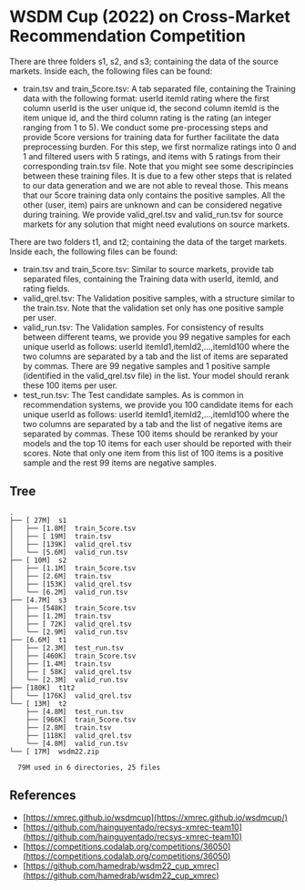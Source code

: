 
# WSDM Cup (2022) on Cross-Market Recommendation Competition

There are three folders s1, s2, and s3; containing the data of the source markets. Inside each, the following files can be found:
- train.tsv and train_5core.tsv: A tab separated file, containing the Training data with the following format: userId itemId rating where the first column userId is the user unique id, the second column itemId is the item unique id, and the third column rating is the rating (an integer ranging from 1 to 5). We conduct some pre-processing steps and provide 5core versions for training data for further facilitate the data preprocessing burden. For this step, we first normalize ratings into 0 and 1 and filtered users with 5 ratings, and items with 5 ratings from their corresponding train.tsv file. Note that you might see some descripincies between these training files. It is due to a few other steps that is related to our data generation and we are not able to reveal those. This means that our 5core training data only contains the positive samples. All the other (user, item) pairs are unknown and can be considered negative during training. We provide valid_qrel.tsv and valid_run.tsv for source markets for any solution that might need evalutions on source markets.

There are two folders t1, and t2; containing the data of the target markets. Inside each, the following files can be found:
- train.tsv and train_5core.tsv: Similar to source markets, provide tab separated files, containing the Training data with userId, itemId, and rating fields.
- valid_qrel.tsv: The Validation positive samples, with a structure similar to the train.tsv. Note that the validation set only has one positive sample per user.
- valid_run.tsv: The Validation samples. For consistency of results between different teams, we provide you 99 negative samples for each unique userId as follows: userId itemId1,itemId2,...,itemId100 where the two columns are separated by a tab and the list of items are separated by commas. There are 99 negative samples and 1 positive sample (identified in the valid_qrel.tsv file) in the list. Your model should rerank these 100 items per user.
- test_run.tsv: The Test candidate samples. As is common in recommendation systems, we provide you 100 candidate items for each unique userId as follows: userId itemId1,itemId2,...,itemId100 where the two columns are separated by a tab and the list of negative items are separated by commas. These 100 items should be reranked by your models and the top 10 items for each user should be reported with their scores. Note that only one item from this list of 100 items is a positive sample and the rest 99 items are negative samples.

## Tree

```
.
├── [ 27M]  s1
│   ├── [1.8M]  train_5core.tsv
│   ├── [ 19M]  train.tsv
│   ├── [139K]  valid_qrel.tsv
│   └── [5.6M]  valid_run.tsv
├── [ 10M]  s2
│   ├── [1.1M]  train_5core.tsv
│   ├── [2.6M]  train.tsv
│   ├── [153K]  valid_qrel.tsv
│   └── [6.2M]  valid_run.tsv
├── [4.7M]  s3
│   ├── [548K]  train_5core.tsv
│   ├── [1.2M]  train.tsv
│   ├── [ 72K]  valid_qrel.tsv
│   └── [2.9M]  valid_run.tsv
├── [6.6M]  t1
│   ├── [2.3M]  test_run.tsv
│   ├── [460K]  train_5core.tsv
│   ├── [1.4M]  train.tsv
│   ├── [ 58K]  valid_qrel.tsv
│   └── [2.3M]  valid_run.tsv
├── [180K]  t1t2
│   └── [176K]  valid_qrel.tsv
└── [ 13M]  t2
    ├── [4.8M]  test_run.tsv
    ├── [966K]  train_5core.tsv
    ├── [2.8M]  train.tsv
    ├── [118K]  valid_qrel.tsv
    └── [4.8M]  valid_run.tsv
└── [ 17M]  wsdm22.zip

  79M used in 6 directories, 25 files
```

## References
- [https://xmrec.github.io/wsdmcup](https://xmrec.github.io/wsdmcup/)
- [https://github.com/hainguyentado/recsys-xmrec-team10](https://github.com/hainguyentado/recsys-xmrec-team10)
- [https://competitions.codalab.org/competitions/36050](https://competitions.codalab.org/competitions/36050)
- [https://github.com/hamedrab/wsdm22_cup_xmrec](https://github.com/hamedrab/wsdm22_cup_xmrec)